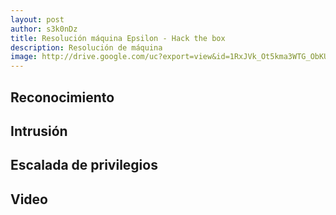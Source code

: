 ```yaml
---
layout: post
author: s3k0nDz
title: Resolución máquina Epsilon - Hack the box
description: Resolución de máquina
image: http://drive.google.com/uc?export=view&id=1RxJVk_Ot5kma3WTG_ObKUZu9kg2wgIsx
---
```

## Reconocimiento
## Intrusión
## Escalada de privilegios 
## Video
